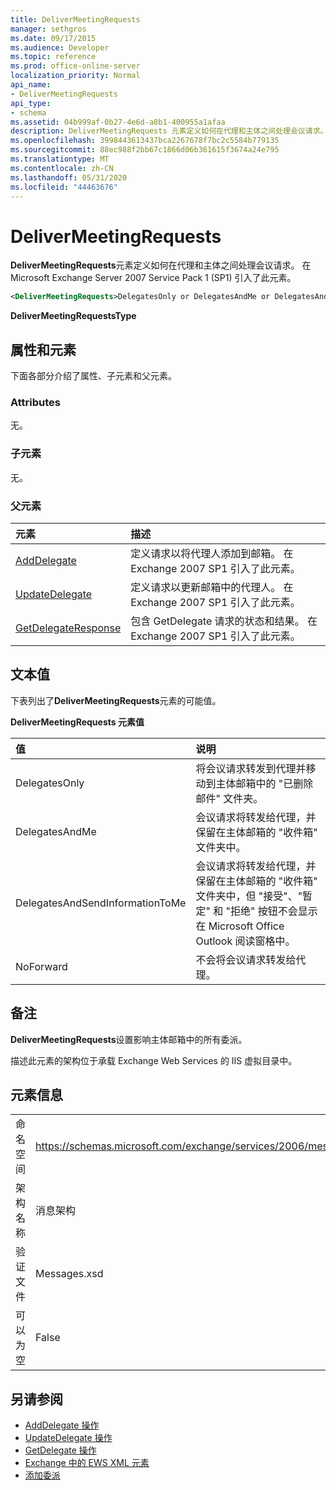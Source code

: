 ```yaml
---
title: DeliverMeetingRequests
manager: sethgros
ms.date: 09/17/2015
ms.audience: Developer
ms.topic: reference
ms.prod: office-online-server
localization_priority: Normal
api_name:
- DeliverMeetingRequests
api_type:
- schema
ms.assetid: 04b999af-0b27-4e6d-a8b1-400955a1afaa
description: DeliverMeetingRequests 元素定义如何在代理和主体之间处理会议请求。 在 Microsoft Exchange Server 2007 Service Pack 1 (SP1) 引入了此元素。
ms.openlocfilehash: 3998443613437bca2267678f7bc2c5584b779135
ms.sourcegitcommit: 88ec988f2bb67c1866d06b361615f3674a24e795
ms.translationtype: MT
ms.contentlocale: zh-CN
ms.lasthandoff: 05/31/2020
ms.locfileid: "44463676"
---
```

# <a name="delivermeetingrequests"></a>DeliverMeetingRequests

**DeliverMeetingRequests**元素定义如何在代理和主体之间处理会议请求。 在 Microsoft Exchange Server 2007 Service Pack 1 (SP1) 引入了此元素。 
  
```XML
<DeliverMeetingRequests>DelegatesOnly or DelegatesAndMe or DelegatesAndSendInformationToMe or NoForward</DeliverMeetingRequests>
```

 **DeliverMeetingRequestsType**
## <a name="attributes-and-elements"></a>属性和元素

下面各部分介绍了属性、子元素和父元素。
  
### <a name="attributes"></a>Attributes

无。
  
### <a name="child-elements"></a>子元素

无。
  
### <a name="parent-elements"></a>父元素

|**元素**|**描述**|
|:-----|:-----|
|[AddDelegate](adddelegate.md) <br/> |定义请求以将代理人添加到邮箱。 在 Exchange 2007 SP1 引入了此元素。  <br/> |
|[UpdateDelegate](updatedelegate.md) <br/> |定义请求以更新邮箱中的代理人。 在 Exchange 2007 SP1 引入了此元素。  <br/> |
|[GetDelegateResponse](getdelegateresponse.md) <br/> |包含 GetDelegate 请求的状态和结果。 在 Exchange 2007 SP1 引入了此元素。  <br/> |
   
## <a name="text-value"></a>文本值

下表列出了**DeliverMeetingRequests**元素的可能值。 
  
**DeliverMeetingRequests 元素值**

|**值**|**说明**|
|:-----|:-----|
|DelegatesOnly  <br/> |将会议请求转发到代理并移动到主体邮箱中的 "已删除邮件" 文件夹。  <br/> |
|DelegatesAndMe  <br/> |会议请求将转发给代理，并保留在主体邮箱的 "收件箱" 文件夹中。  <br/> |
|DelegatesAndSendInformationToMe  <br/> |会议请求将转发给代理，并保留在主体邮箱的 "收件箱" 文件夹中，但 "接受"、"暂定" 和 "拒绝" 按钮不会显示在 Microsoft Office Outlook 阅读窗格中。  <br/> |
|NoForward  <br/> |不会将会议请求转发给代理。  <br/> |
   
## <a name="remarks"></a>备注

**DeliverMeetingRequests**设置影响主体邮箱中的所有委派。 
  
描述此元素的架构位于承载 Exchange Web Services 的 IIS 虚拟目录中。
  
## <a name="element-information"></a>元素信息

|||
|:-----|:-----|
|命名空间  <br/> |https://schemas.microsoft.com/exchange/services/2006/messages  <br/> |
|架构名称  <br/> |消息架构  <br/> |
|验证文件  <br/> |Messages.xsd  <br/> |
|可以为空  <br/> |False  <br/> |
   
## <a name="see-also"></a>另请参阅

- [AddDelegate 操作](adddelegate-operation.md)  
- [UpdateDelegate 操作](updatedelegate-operation.md)  
- [GetDelegate 操作](getdelegate-operation.md)
- [Exchange 中的 EWS XML 元素](ews-xml-elements-in-exchange.md)
- [添加委派](https://msdn.microsoft.com/library/3a744150-66a3-4a13-9433-793603ba5038%28Office.15%29.aspx)

